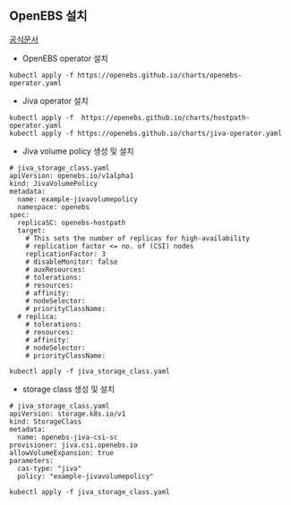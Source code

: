 ## OpenEBS 설치
[공식문서](https://openebs.io/docs/user-guides/jiva/jiva-install) 

* OpenEBS operator 설치
```
kubectl apply -f https://openebs.github.io/charts/openebs-operator.yaml
```


* Jiva operator 설치
```
kubectl apply -f  https://openebs.github.io/charts/hostpath-operator.yaml
kubectl apply -f https://openebs.github.io/charts/jiva-operator.yaml
```

* Jiva volume policy 생성 및 설치 

```
# jiva_storage_class.yaml
apiVersion: openebs.io/v1alpha1
kind: JivaVolumePolicy
metadata:
  name: example-jivavolumepolicy
  namespace: openebs
spec:
  replicaSC: openebs-hostpath
  target:
    # This sets the number of replicas for high-availability
    # replication factor <= no. of (CSI) nodes
    replicationFactor: 3
    # disableMonitor: false
    # auxResources:
    # tolerations:
    # resources:
    # affinity:
    # nodeSelector:
    # priorityClassName:
  # replica:
    # tolerations:
    # resources:
    # affinity:
    # nodeSelector:
    # priorityClassName:
```

```
kubectl apply -f jiva_storage_class.yaml
```

* storage class 생성 및 설치 
```
# jiva_storage_class.yaml
apiVersion: storage.k8s.io/v1
kind: StorageClass
metadata:
  name: openebs-jiva-csi-sc
provisioner: jiva.csi.openebs.io
allowVolumeExpansion: true
parameters:
  cas-type: "jiva"
  policy: "example-jivavolumepolicy"

```
```
kubectl apply -f jiva_storage_class.yaml
```